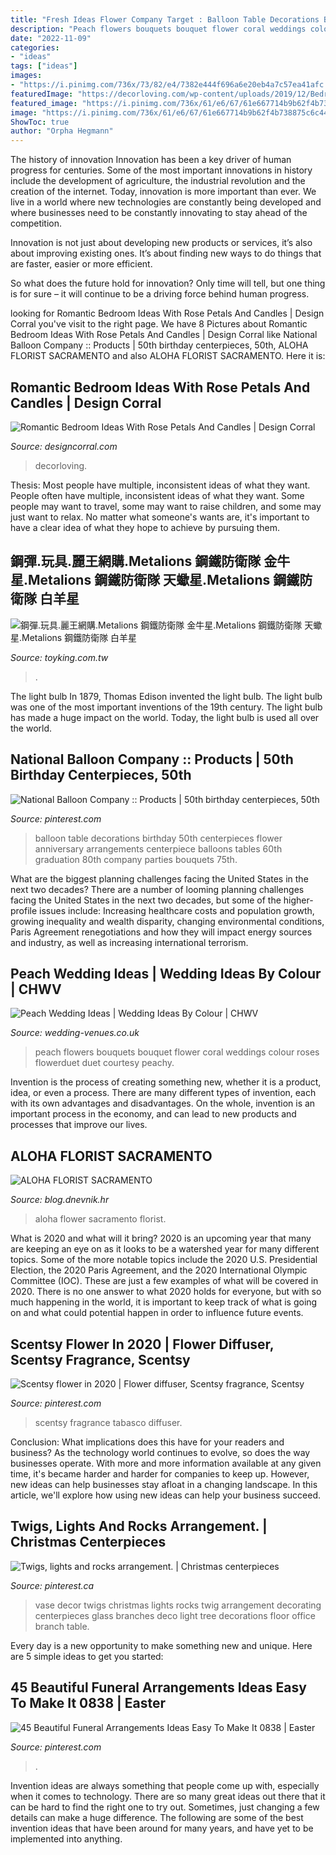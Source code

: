 ```yaml
---
title: "Fresh Ideas Flower Company Target : Balloon Table Decorations Birthday 50th Centerpieces Flower Anniversary Arrangements Centerpiece Balloons Tables 60th Graduation 80th Company Parties Bouquets 75th"
description: "Peach flowers bouquets bouquet flower coral weddings colour roses flowerduet duet courtesy peachy"
date: "2022-11-09"
categories:
- "ideas"
tags: ["ideas"]
images:
- "https://i.pinimg.com/736x/73/82/e4/7382e444f696a6e20eb4a7c57ea41afc.jpg"
featuredImage: "https://decorloving.com/wp-content/uploads/2019/12/Bedroom-Valentine-1-650x1024.jpg"
featured_image: "https://i.pinimg.com/736x/61/e6/67/61e667714b9b62f4b738875c6c443741.jpg"
image: "https://i.pinimg.com/736x/61/e6/67/61e667714b9b62f4b738875c6c443741.jpg"
ShowToc: true
author: "Orpha Hegmann"
---
```



The history of innovation
Innovation has been a key driver of human progress for centuries. Some of the most important innovations in history include the development of agriculture, the industrial revolution and the creation of the internet.
Today, innovation is more important than ever. We live in a world where new technologies are constantly being developed and where businesses need to be constantly innovating to stay ahead of the competition.

Innovation is not just about developing new products or services, it’s also about improving existing ones. It’s about finding new ways to do things that are faster, easier or more efficient.

So what does the future hold for innovation? Only time will tell, but one thing is for sure – it will continue to be a driving force behind human progress.

	

		
looking for Romantic Bedroom Ideas With Rose Petals And Candles | Design Corral you've visit to the right page. We have 8 Pictures about Romantic Bedroom Ideas With Rose Petals And Candles | Design Corral like National Balloon Company :: Products | 50th birthday centerpieces, 50th, ALOHA FLORIST SACRAMENTO and also ALOHA FLORIST SACRAMENTO. Here it is:
		
    
## Romantic Bedroom Ideas With Rose Petals And Candles | Design Corral

<img loading=lazy src="https://decorloving.com/wp-content/uploads/2019/12/Bedroom-Valentine-1-650x1024.jpg" onerror="this.onerror=null;this.src='https://tse4.mm.bing.net/th?id=OIP.vllMrI4gsgcgkjNiLF2rvwHaLq&amp;pid=15.1';" alt="Romantic Bedroom Ideas With Rose Petals And Candles | Design Corral">

_Source: designcorral.com_

>decorloving. 

	

Thesis: Most people have multiple, inconsistent ideas of what they want.
People often have multiple, inconsistent ideas of what they want. Some people may want to travel, some may want to raise children, and some may just want to relax. No matter what someone's wants are, it's important to have a clear idea of what they hope to achieve by pursuing them.

    
## 鋼彈.玩具.麗王網購.Metalions 鋼鐵防衛隊 金牛星.Metalions 鋼鐵防衛隊 天蠍星.Metalions 鋼鐵防衛隊 白羊星

<img loading=lazy src="http://www.toyking.com.tw/image/toy/gaia/047.jpg" onerror="this.onerror=null;this.src='https://tse4.mm.bing.net/th?id=OIP.iiz_IL7WPw2x__Zsnuh_FAAAAA&amp;pid=15.1';" alt="鋼彈.玩具.麗王網購.Metalions 鋼鐵防衛隊 金牛星.Metalions 鋼鐵防衛隊 天蠍星.Metalions 鋼鐵防衛隊 白羊星">

_Source: toyking.com.tw_

>. 

	

The light bulb
In 1879, Thomas Edison invented the light bulb. The light bulb was one of the most important inventions of the 19th century. The light bulb has made a huge impact on the world. Today, the light bulb is used all over the world.

    
## National Balloon Company :: Products | 50th Birthday Centerpieces, 50th

<img loading=lazy src="https://i.pinimg.com/736x/dc/2a/dc/dc2adcd0b00cc534748c77d99eb62113--table-flower-arrangements-balloon-arrangements.jpg" onerror="this.onerror=null;this.src='https://tse2.mm.bing.net/th?id=OIP.tRlIUXpRKyJuRH3KTU6tYgHaJ4&amp;pid=15.1';" alt="National Balloon Company :: Products | 50th birthday centerpieces, 50th">

_Source: pinterest.com_

>balloon table decorations birthday 50th centerpieces flower anniversary arrangements centerpiece balloons tables 60th graduation 80th company parties bouquets 75th. 

	

What are the biggest planning challenges facing the United States in the next two decades?
There are a number of looming planning challenges facing the United States in the next two decades, but some of the higher-profile issues include: Increasing healthcare costs and population growth, growing inequality and wealth disparity, changing environmental conditions, Paris Agreement renegotiations and how they will impact energy sources and industry, as well as increasing international terrorism.

    
## Peach Wedding Ideas | Wedding Ideas By Colour | CHWV

<img loading=lazy src="https://www.wedding-venues.co.uk/sites/default/files/Peach-Wedding-Flowers-FlowerDuet.jpg" onerror="this.onerror=null;this.src='https://tse2.mm.bing.net/th?id=OIP.F8O2krvldN5jmMEGVaxsDgHaJF&amp;pid=15.1';" alt="Peach Wedding Ideas | Wedding Ideas By Colour | CHWV">

_Source: wedding-venues.co.uk_

>peach flowers bouquets bouquet flower coral weddings colour roses flowerduet duet courtesy peachy. 

	

Invention is the process of creating something new, whether it is a product, idea, or even a process. There are many different types of invention, each with its own advantages and disadvantages. On the whole, invention is an important process in the economy, and can lead to new products and processes that improve our lives.

    
## ALOHA FLORIST SACRAMENTO

<img loading=lazy src="http://bit.ly/rpxBqs" onerror="this.onerror=null;this.src='https://tse1.mm.bing.net/th?id=OIP.l8eS8OxW2X1i-x4HYYWk5AHaFS&amp;pid=15.1';" alt="ALOHA FLORIST SACRAMENTO">

_Source: blog.dnevnik.hr_

>aloha flower sacramento florist. 

	

What is 2020 and what will it bring?
2020 is an upcoming year that many are keeping an eye on as it looks to be a watershed year for many different topics. Some of the more notable topics include the 2020 U.S. Presidential Election, the 2020 Paris Agreement, and the 2020 International Olympic Committee (IOC). These are just a few examples of what will be covered in 2020. There is no one answer to what 2020 holds for everyone, but with so much happening in the world, it is important to keep track of what is going on and what could potential happen in order to influence future events.

    
## Scentsy Flower In 2020 | Flower Diffuser, Scentsy Fragrance, Scentsy

<img loading=lazy src="https://i.pinimg.com/736x/73/82/e4/7382e444f696a6e20eb4a7c57ea41afc.jpg" onerror="this.onerror=null;this.src='https://tse1.mm.bing.net/th?id=OIP.OkP7RJYF-GHXAxQ8y802BAHaHf&amp;pid=15.1';" alt="Scentsy flower in 2020 | Flower diffuser, Scentsy fragrance, Scentsy">

_Source: pinterest.com_

>scentsy fragrance tabasco diffuser. 

	

Conclusion: What implications does this have for your readers and business?
As the technology world continues to evolve, so does the way businesses operate. With more and more information available at any given time, it's became harder and harder for companies to keep up. However, new ideas can help businesses stay afloat in a changing landscape. In this article, we'll explore how using new ideas can help your business succeed.

    
## Twigs, Lights And Rocks Arrangement. | Christmas Centerpieces

<img loading=lazy src="https://i.pinimg.com/736x/fc/f1/89/fcf1895bb3f93af78477f6d67c3c774d.jpg" onerror="this.onerror=null;this.src='https://tse4.mm.bing.net/th?id=OIP.UfcXQMwt0z0PytGNH2nOfQHaQZ&amp;pid=15.1';" alt="Twigs, lights and rocks arrangement. | Christmas centerpieces">

_Source: pinterest.ca_

>vase decor twigs christmas lights rocks twig arrangement decorating centerpieces glass branches deco light tree decorations floor office branch table. 

	

Every day is a new opportunity to make something new and unique. Here are 5 simple ideas to get you started: 

    
## 45 Beautiful Funeral Arrangements Ideas Easy To Make It 0838 | Easter

<img loading=lazy src="https://i.pinimg.com/736x/61/e6/67/61e667714b9b62f4b738875c6c443741.jpg" onerror="this.onerror=null;this.src='https://tse3.mm.bing.net/th?id=OIP.Sz3NJZ1PKA298khHpbeWHQHaJ3&amp;pid=15.1';" alt="45 Beautiful Funeral Arrangements Ideas Easy To Make It 0838 | Easter">

_Source: pinterest.com_

>. 

	

Invention ideas are always something that people come up with, especially when it comes to technology. There are so many great ideas out there that it can be hard to find the right one to try out. Sometimes, just changing a few details can make a huge difference. The following are some of the best invention ideas that have been around for many years, and have yet to be implemented into anything.

